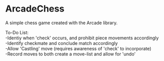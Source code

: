 # ArcadeChess
A simple chess game created with the Arcade library.

To-Do List:\
-Identiy when 'check' occurs, and prohibit piece movements accordingly\
-Identify checkmate and conclude match accordingly\
-Allow 'Castling' move (requires awareness of 'check' to incorporate)\
-Record moves to both create a move-list and allow for 'undo'
